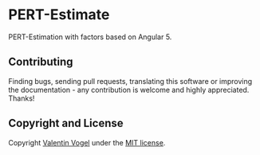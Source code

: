 # PERT-Estimate

PERT-Estimation with factors based on Angular 5.

## Contributing

Finding bugs, sending pull requests, translating this software or improving the documentation -
any contribution is welcome and highly appreciated. Thanks!

## Copyright and License

Copyright [Valentin Vogel](https://www.github.com/valentin-vogel) under the [MIT license](LICENSE).
